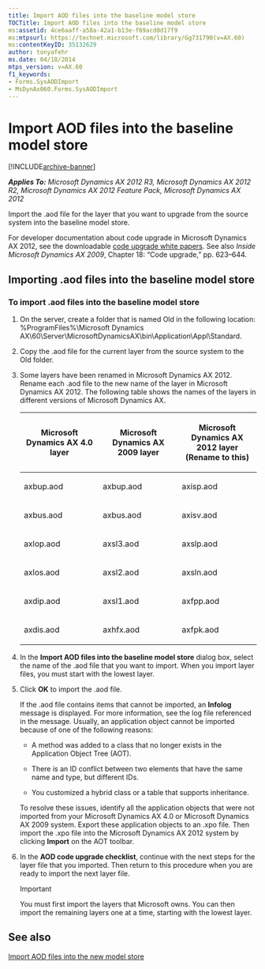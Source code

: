 ```yaml
---
title: Import AOD files into the baseline model store
TOCTitle: Import AOD files into the baseline model store
ms:assetid: 4ce6aaff-a58a-42a1-b13e-f69acd0d17f9
ms:mtpsurl: https://technet.microsoft.com/library/Gg731790(v=AX.60)
ms:contentKeyID: 35132629
author: tonyafehr
ms.date: 04/18/2014
mtps_version: v=AX.60
f1_keywords:
- Forms.SysAODImport
- MsDynAx060.Forms.SysAODImport
---
```


# Import AOD files into the baseline model store 


[!INCLUDE[archive-banner](includes/archive-banner.md)]


_**Applies To:** Microsoft Dynamics AX 2012 R3, Microsoft Dynamics AX 2012 R2, Microsoft Dynamics AX 2012 Feature Pack, Microsoft Dynamics AX 2012_

Import the .aod file for the layer that you want to upgrade from the source system into the baseline model store.

For developer documentation about code upgrade in Microsoft Dynamics AX 2012, see the downloadable [code upgrade white papers](https://go.microsoft.com/fwlink/?linkid=215083). See also *Inside Microsoft Dynamics AX 2009*, Chapter 18: “Code upgrade,” pp. 623–644.

## Importing .aod files into the baseline model store

### To import .aod files into the baseline model store

1.  On the server, create a folder that is named Old in the following location: %ProgramFiles%\\Microsoft Dynamics AX\\60\\Server\\MicrosoftDynamicsAX\\bin\\Application\\Appl\\Standard.

2.  Copy the .aod file for the current layer from the source system to the Old folder.

3.  Some layers have been renamed in Microsoft Dynamics AX 2012. Rename each .aod file to the new name of the layer in Microsoft Dynamics AX 2012. The following table shows the names of the layers in different versions of Microsoft Dynamics AX.
    
    <table>
    <colgroup>
    <col style="width: 33%" />
    <col style="width: 33%" />
    <col style="width: 33%" />
    </colgroup>
    <thead>
    <tr class="header">
    <th><p>Microsoft Dynamics AX 4.0 layer</p></th>
    <th><p>Microsoft Dynamics AX 2009 layer</p></th>
    <th><p>Microsoft Dynamics AX 2012 layer (Rename to this)</p></th>
    </tr>
    </thead>
    <tbody>
    <tr class="odd">
    <td><p>axbup.aod</p></td>
    <td><p>axbup.aod</p></td>
    <td><p>axisp.aod</p></td>
    </tr>
    <tr class="even">
    <td><p>axbus.aod</p></td>
    <td><p>axbus.aod</p></td>
    <td><p>axisv.aod</p></td>
    </tr>
    <tr class="odd">
    <td><p>axlop.aod</p></td>
    <td><p>axsl3.aod</p></td>
    <td><p>axslp.aod</p></td>
    </tr>
    <tr class="even">
    <td><p>axlos.aod</p></td>
    <td><p>axsl2.aod</p></td>
    <td><p>axsln.aod</p></td>
    </tr>
    <tr class="odd">
    <td><p>axdip.aod</p></td>
    <td><p>axsl1.aod</p></td>
    <td><p>axfpp.aod</p></td>
    </tr>
    <tr class="even">
    <td><p>axdis.aod</p></td>
    <td><p>axhfx.aod</p></td>
    <td><p>axfpk.aod</p></td>
    </tr>
    </tbody>
    </table>


4.  In the **Import AOD files into the baseline model store** dialog box, select the name of the .aod file that you want to import. When you import layer files, you must start with the lowest layer.

5.  Click **OK** to import the .aod file.
    
    If the .aod file contains items that cannot be imported, an **Infolog** message is displayed. For more information, see the log file referenced in the message. Usually, an application object cannot be imported because of one of the following reasons:
    
      - A method was added to a class that no longer exists in the Application Object Tree (AOT).
    
      - There is an ID conflict between two elements that have the same name and type, but different IDs.
    
      - You customized a hybrid class or a table that supports inheritance.
    
    To resolve these issues, identify all the application objects that were not imported from your Microsoft Dynamics AX 4.0 or Microsoft Dynamics AX 2009 system. Export these application objects to an .xpo file. Then import the .xpo file into the Microsoft Dynamics AX 2012 system by clicking **Import** on the AOT toolbar.

6.  In the **AOD code upgrade checklist**, continue with the next steps for the layer file that you imported. Then return to this procedure when you are ready to import the next layer file.
    

    > [!IMPORTANT]
    > <P>You must first import the layers that Microsoft owns. You can then import the remaining layers one at a time, starting with the lowest layer.</P>



## See also

[Import AOD files into the new model store](import-aod-files-into-the-new-model-store.md)

  


